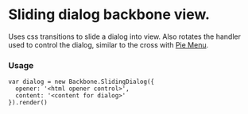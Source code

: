 # Sliding dialog backbone view.

Uses css transitions to slide a dialog into view. Also rotates the handler used to control the dialog, similar to the cross with [Pie Menu](http://nikesh.github.com/Pie-Menu/#).

### Usage

```
var dialog = new Backbone.SlidingDialog({
  opener: '<html opener control>',
  content: '<content for dialog>'
}).render()
```
